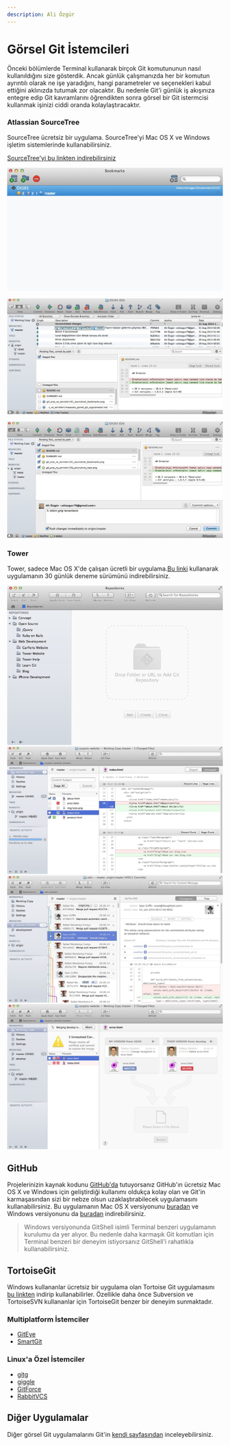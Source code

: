 ```yaml
---
description: Ali Özgür
---
```


# Görsel Git İstemcileri

Önceki bölümlerde Terminal kullanarak birçok Git komutununun nasıl kullanıldığını size gösterdik. Ancak günlük çalışmanızda her bir komutun ayrıntılı olarak ne işe yaradığını, hangi parametreler ve seçenekleri kabul ettiğini aklınızda tutumak zor olacaktır. Bu nedenle Git'i günlük iş akışınıza entegre edip Git kavramlarını öğrendikten sonra görsel bir Git istermcisi kullanmak işinizi ciddi oranda kolaylaştıracaktır.

### Atlassian SourceTree

SourceTree ücretsiz bir uygulama. SourceTree'yi Mac OS X ve Windows işletim sistemlerinde kullanabilirsiniz.

[SourceTree'yi bu linkten indirebilirsiniz](http://www.sourcetreeapp.com/)

![SourceTree Bookmarks](../.gitbook/assets/01_sourcetree_bookmarks.jpg)

![SourceTree Repository](../.gitbook/assets/02_sourcetree_repo.jpg)

![SourceTree Commit and Push](../.gitbook/assets/03_sourcetree_commit.jpg)

### Tower

Tower, sadece Mac OS X'de çalışan ücretli bir uygulama.[Bu linki](http://www.git-tower.com/) kullanarak uygulamanın 30 günlük deneme sürümünü indirebilirsiniz.

![Tower Repos](../.gitbook/assets/04_tower.jpg) ![Tower Working Copy](../.gitbook/assets/05_tower_workingcopy.jpg) ![Tower Commit History](../.gitbook/assets/06_tower_commithist.jpg) ![Tower Conflict View](../.gitbook/assets/07_tower_conflict.jpg)

## GitHub

Projelerinizin kaynak kodunu [GitHub'da](http://www.github.com) tutuyorsanız GitHub'ın ücretsiz Mac OS X ve Windows için geliştirdiği kullanımı oldukça kolay olan ve Git'in karmaşasından sizi bir nebze olsun uzaklaştırabilecek uygulamasını kullanabilirsiniz. Bu uygulamanın Mac OS X versiyonunu [buradan](https://mac.github.com) ve Windows versiyonunu da [buradan](https://windows.github.com) indirebilirsiniz.

> Windows versiyonunda GitShell isimli Terminal benzeri uygulamanın kurulumu da yer alıyor. Bu nedenle daha karmaşık Git komutları için Terminal benzeri bir deneyim istiyorsanız GitShell'i rahatlıkla kullanabilirsiniz.

## TortoiseGit

Windows kullananlar ücretsiz bir uygulama olan Tortoise Git uygulamasını [bu linkten](https://code.google.com/p/tortoisegit/) indirip kullanabilirler. Özellikle daha önce Subversion ve TortoiseSVN kullananlar için TortoiseGit benzer bir deneyim sunmaktadır.

### Multiplatform İstemciler

* [GitEye](http://www.collab.net/products/giteye)
* [SmartGit](http://www.syntevo.com/smartgit/)

### Linux'a Özel İstemciler

* [gitg](https://wiki.gnome.org/Apps/Gitg/)
* [giggle](https://wiki.gnome.org/Apps/giggle/)
* [GitForce](http://gdevic.github.com/GitForce)
* [RabbitVCS](http://www.rabbitvcs.org/)

## Diğer Uygulamalar

Diğer görsel Git uygulamalarını Git'in [kendi sayfasından](http://git-scm.com/downloads/guis) inceleyebilirsiniz.

